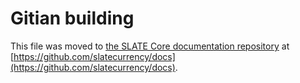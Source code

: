 Gitian building
================

This file was moved to [the SLATE Core documentation repository](https://github.com/slatecurrency/docs/blob/master/gitian-building.md) at [https://github.com/slatecurrency/docs](https://github.com/slatecurrency/docs).
